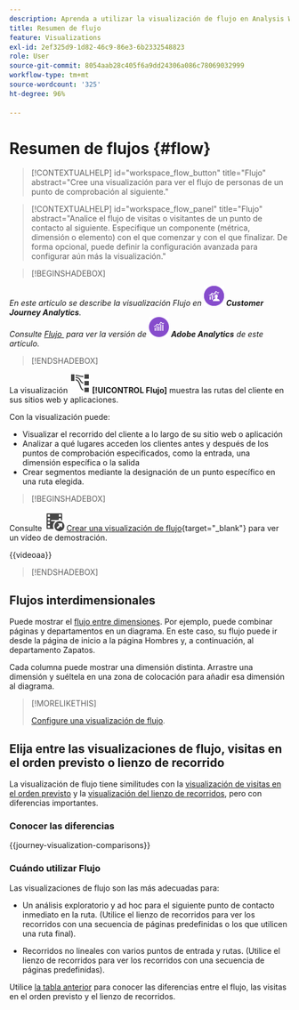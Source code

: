 ```yaml
---
description: Aprenda a utilizar la visualización de flujo en Analysis Workspace.
title: Resumen de flujo
feature: Visualizations
exl-id: 2ef325d9-1d82-46c9-86e3-6b2332548823
role: User
source-git-commit: 8054aab28c405f6a9dd24306a086c78069032999
workflow-type: tm+mt
source-wordcount: '325'
ht-degree: 96%

---
```


# Resumen de flujos {#flow}

<!-- markdownlint-disable MD034 -->

>[!CONTEXTUALHELP]
>id="workspace_flow_button"
>title="Flujo"
>abstract="Cree una visualización para ver el flujo de personas de un punto de comprobación al siguiente."

>[!CONTEXTUALHELP]
>id="workspace_flow_panel"
>title="Flujo"
>abstract="Analice el flujo de visitas o visitantes de un punto de contacto al siguiente. Especifique un componente (métrica, dimensión o elemento) con el que comenzar y con el que finalizar. De forma opcional, puede definir la configuración avanzada para configurar aún más la visualización."

<!-- markdownlint-enable MD034 -->


>[!BEGINSHADEBOX]

_En este artículo se describe la visualización Flujo en_ ![CustomerJourneyAnalytics](/help/assets/icons/CustomerJourneyAnalytics.svg) _&#x200B;**Customer Journey Analytics**._<br/>_Consulte [Flujo ](https://experienceleague.adobe.com/es/docs/analytics/analyze/analysis-workspace/visualizations/flow/flow) para ver la versión de_ ![AdobeAnalytics](/help/assets/icons/AdobeAnalytics.svg) _&#x200B;**Adobe Analytics** de este artículo._

>[!ENDSHADEBOX]


La visualización ![GraphPathing](/help/assets/icons/GraphPathing.svg) **[!UICONTROL Flujo]** muestra las rutas del cliente en sus sitios web y aplicaciones.

Con la visualización puede:

* Visualizar el recorrido del cliente a lo largo de su sitio web o aplicación
* Analizar a qué lugares acceden los clientes antes y después de los puntos de comprobación especificados, como la entrada, una dimensión específica o la salida
* Crear segmentos mediante la designación de un punto específico en una ruta elegida.


>[!BEGINSHADEBOX]

Consulte ![VideoCheckedOut](/help/assets/icons/VideoCheckedOut.svg) [Crear una visualización de flujo](https://video.tv.adobe.com/v/346063/?quality=12&learn=on){target="_blank"} para ver un vídeo de demostración.

{{videoaa}}

>[!ENDSHADEBOX]


## Flujos interdimensionales

Puede mostrar el [flujo entre dimensiones](/help/analysis-workspace/visualizations/c-flow/multi-dimensional-flow.md). Por ejemplo, puede combinar páginas y departamentos en un diagrama. En este caso, su flujo puede ir desde la página de inicio a la página Hombres y, a continuación, al departamento Zapatos.

Cada columna puede mostrar una dimensión distinta. Arrastre una dimensión y suéltela en una zona de colocación para añadir esa dimensión al diagrama.

>[!MORELIKETHIS]
>
>[Configure una visualización de flujo](/help/analysis-workspace/visualizations/c-flow/create-flow.md).
>

## Elija entre las visualizaciones de flujo, visitas en el orden previsto o lienzo de recorrido

La visualización de flujo tiene similitudes con la [visualización de visitas en el orden previsto](/help/analysis-workspace/visualizations/fallout/fallout-flow.md) y la [visualización del lienzo de recorridos](/help/analysis-workspace/visualizations/journey-canvas/journey-canvas.md), pero con diferencias importantes.

### Conocer las diferencias

<!-- Information in this snippet is shared between Journey canvas, Fallout, and Flow visualization docs -->

{{journey-visualization-comparisons}}

### Cuándo utilizar Flujo

Las visualizaciones de flujo son las más adecuadas para:

* Un análisis exploratorio y ad hoc para el siguiente punto de contacto inmediato en la ruta. (Utilice el lienzo de recorridos para ver los recorridos con una secuencia de páginas predefinidas o los que utilicen una ruta final).

* Recorridos no lineales con varios puntos de entrada y rutas. (Utilice el lienzo de recorridos para ver los recorridos con una secuencia de páginas predefinidas).

Utilice [la tabla anterior](#understand-the-differences) para conocer las diferencias entre el flujo, las visitas en el orden previsto y el lienzo de recorridos.
